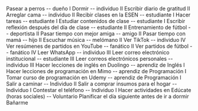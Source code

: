 Pasear a perros -- dueño I
Dormir -- individuo II
Escribir diario de gratitud II
Arreglar cama -- individuo II
Recibir clases en la ESEN -- estudiante I
Hacer tareas -- estudiante I
Estudiar contenidos de clase -- estudiante I
Escribir reflexión después del día de clase -- estudiante II
Entrenamiento de fútbol -- deportista II
Pasar tiempo con mejor amiga -- amigo II
Pasar tiempo con mamá -- hijo II
Escuchar música -- melómano II
Ver TikTok -- individuo IV
Ver resúmenes de partidos en YouTube -- fanático II
Ver partidos de fútbol -- fanático IV
Leer WhatsApp -- individuo III
Leer correo electrónico institucional -- estudiante III
Leer correos electrónicos personales -- individuo III
Hacer lecciones de inglés en Duolingo -- aprendiz de Inglés I
Hacer lecciones de programación en Mimo -- aprendiz de Programación I
Tomar curso de programación en Udemy -- aprendiz de Programación I
Salir a caminar -- Individuo II
Salir a comprar insumos para el hogar -- Individuo I
Contestar el teléfono -- Individuo I
Hacer actividades en Edúcate (horas sociales) -- Voluntario
Planificar el día siguiente antes de ir a dormir
Bañarme